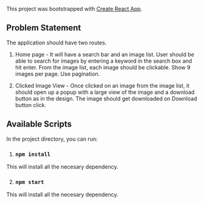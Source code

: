 This project was bootstrapped with [Create React App](https://github.com/facebook/create-react-app).

## Problem Statement
The application should have two routes.
1. Home page - It will have a search bar and an image list. User should be able to search for images by entering a keyword in the search box and hit enter. From the image list, each image should be clickable. Show 9 images per page. Use pagination.

2. Clicked Image View - Once clicked on an image from the image list, it should open up a popup with a large view of the image and a download button as in the design. The image should get downloaded on Download button click.

## Available Scripts

In the project directory, you can run:

1. ### `npm install` 
This will install all the necesary dependency.

2. ### `npm start` 
This will install all the necesary dependency.



